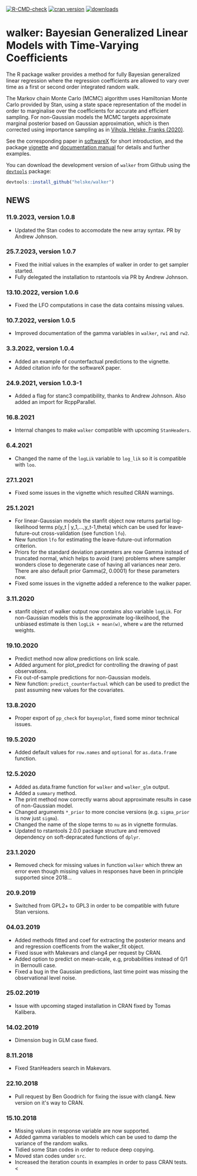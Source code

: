 [![R-CMD-check](https://github.com/helske/walker/workflows/R-CMD-check/badge.svg)](https://github.com/helske/walker/actions)
[![cran version](https://www.r-pkg.org/badges/version/walker)](https://cran.r-project.org/package=walker)
[![downloads](https://cranlogs.r-pkg.org/badges/walker)](https://cranlogs.r-pkg.org/badges/walker)

walker: Bayesian Generalized Linear Models with Time-Varying Coefficients
==========================================================================

The R package walker provides a method for fully Bayesian generalized linear regression where the 
regression coefficients are allowed to vary over time as a first or second order integrated random walk. 

The Markov chain Monte Carlo (MCMC) algorithm uses Hamiltonian Monte Carlo provided by Stan, 
using a state space representation of the model in order to marginalise over the coefficients for accurate and efficient sampling.
For non-Gaussian models the MCMC targets approximate marginal posterior based on Gaussian approximation, which is then corrected using importance sampling as in [Vihola, Helske, Franks (2020)](https://onlinelibrary.wiley.com/doi/10.1111/sjos.12492).

See the corresponding paper in [softwareX](https://www.sciencedirect.com/science/article/pii/S235271102200022X) for short introduction, and the package [vignette](https://htmlpreview.github.io/?https://github.com/helske/walker/blob/master/walker_html/walker.html) and [documentation manual](https://cran.r-project.org/package=walker/walker.pdf) for details and further examples.

You can download the development version of `walker` from Github using the [`devtools`](https://cran.r-project.org/package=devtools) package:

```R
devtools::install_github("helske/walker")
```

NEWS
---------------------------------------------

### 11.9.2023, version 1.0.8

  * Updated the Stan codes to accomodate the new array syntax. PR by Andrew Johnson.

### 25.7.2023, version 1.0.7

* Fixed the initial values in the examples of walker in order to get sampler 
  started.
* Fully delegated the installation to rstantools via PR by Andrew Johnson.

### 13.10.2022, version 1.0.6

* Fixed the LFO computations in case the data contains missing values.

### 10.7.2022, version 1.0.5

* Improved documentation of the gamma variables in `walker`, `rw1` and `rw2`.

### 3.3.2022, version 1.0.4

* Added an example of counterfactual predictions to the vignette.
* Added citation info for the softwareX paper.

### 24.9.2021, version 1.0.3-1

* Added a flag for stanc3 compatibility, thanks to Andrew Johnson. Also added an 
  import for RcppParallel.

### 16.8.2021

* Internal changes to make `walker` compatible with upcoming `StanHeaders`.

### 6.4.2021

* Changed the name of the `logLik` variable to `log_lik` so it is compatible with `loo`.

### 27.1.2021

* Fixed some issues in the vignette which resulted CRAN warnings.

### 25.1.2021

* For linear-Gaussian models the stanfit object now returns partial log-likelihood terms
  p(y_t | y_1,...,y_t-1,theta) which can be used for leave-future-out cross-validation (see function `lfo`). 
* New function `lfo` for estimating the leave-future-out information criterion.
* Priors for the standard deviation parameters are now Gamma instead of truncated normal, which helps to avoid (rare) problems where sampler wonders close to degenerate case of having all variances near zero. There are also default prior Gamma(2, 0.0001) for these parameters now.
* Fixed some issues in the vignette added a reference to the walker paper.
  
### 3.11.2020

* stanfit object of walker output now contains also variable `logLik`.
  For non-Gaussian models this is the approximate log-likelihood, the
  unbiased estimate is then `logLik + mean(w)`, where `w` are the returned weights.

### 19.10.2020

* Predict method now allow predictions on link scale.
* Added argument for plot_predict for controlling the drawing of past observations.
* Fix out-of-sample predictions for non-Gaussian models.
* New function: `predict_counterfactual` which can be used to predict the past assuming new 
  values for the covariates.

### 13.8.2020

* Proper export of `pp_check` for `bayesplot`, fixed some minor technical issues.

### 19.5.2020

* Added default values for `row.names` and `optional` for `as.data.frame` function.

### 12.5.2020

* Added as.data.frame function for `walker` and `walker_glm` output.
* Added a `summary` method.
* The print method now correctly warns about approximate results in case of non-Gaussian model.
* Changed arguments `*_prior` to more concise versions (e.g. `sigma_prior` is now just `sigma`). 
* Changed the name of the slope terms to `nu` as in vignette formulas. 
* Updated to rstantools 2.0.0 package structure and removed dependency on soft-depracated functions of `dplyr`.

### 23.1.2020

* Removed check for missing values in function `walker` which threw an error even though missing values in responses have been in principle supported since 2018...

### 20.9.2019

* Switched from GPL2+ to GPL3 in order to be compatible with future Stan versions.

### 04.03.2019

* Added methods fitted and coef for extracting the posterior means and and regression coefficents from the 
  walker_fit object.
* Fixed issue with Makevars and clang4 per request by CRAN.
* Added option to predict on mean-scale, e.g, probabilities instead of 0/1 in Bernoulli case.
* Fixed a bug in the Gaussian predictions, last time point was missing the observational level noise.

### 25.02.2019

* Issue with upcoming staged installation in CRAN fixed by Tomas Kalibera.

### 14.02.2019

* Dimension bug in GLM case fixed.

### 8.11.2018

* Fixed StanHeaders search in Makevars. 

### 22.10.2018

* Pull request by Ben Goodrich for fixing the issue with clang4. New version on it's way to CRAN.

### 15.10.2018
* Missing values in response variable are now supported.
* Added gamma variables to models which can be used to damp the variance of the random walks. 
* Tidied some Stan codes in order to reduce deep copying.
* Moved stan codes under `src`.
* Increased the iteration counts in examples in order to pass CRAN tests.
<
